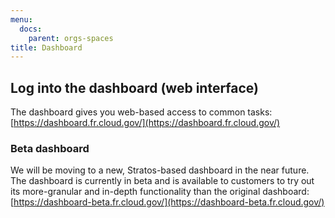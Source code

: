 ```yaml
---
menu:
  docs:
    parent: orgs-spaces
title: Dashboard
---
```


## Log into the dashboard (web interface)

The dashboard gives you web-based access to common tasks: [https://dashboard.fr.cloud.gov/](https://dashboard.fr.cloud.gov/)

### Beta dashboard

We will be moving to a new, Stratos-based dashboard in the near future. The dashboard is currently in beta and is available to customers to try out its more-granular and in-depth functionality than the original dashboard: [https://dashboard-beta.fr.cloud.gov/](https://dashboard-beta.fr.cloud.gov/)

